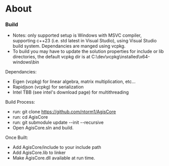 # About
### Build
- Notes: only supported setup is Windows with MSVC compiler, supporting c++23 (i.e. std latest in Visual Studio), using Visual Studio build system. Dependancies are manged using vcpkg.
- To build you may have to update the solution properties for include or lib directories, the default vcpkg dir is at C:\dev\vcpkg\installed\x64-windows\bin

Dependancies:
- Eigen (vcpkg) for linear algebra, matrix multiplication, etc...
- Rapidjson (vcpkg) for serialization
- Intel TBB (see intel's download page) for multithreading

Build Process:
- run: git clone https://github.com/ntorm1/AgisCore
- run: cd AgisCore
- run: git submodule update --init --recursive
- Open AgisCore.sln and build.

Once Built:
- Add AgisCore/include to your include path
- Add AgisCore.lib to linker
- Make AgisCore.dll available at run time.